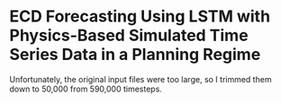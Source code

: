 # ECD Forecasting Using LSTM with Physics-Based Simulated Time Series Data in a Planning Regime

Unfortunately, the original input files were too large, so I trimmed them down to 50,000 from 590,000 timesteps.
